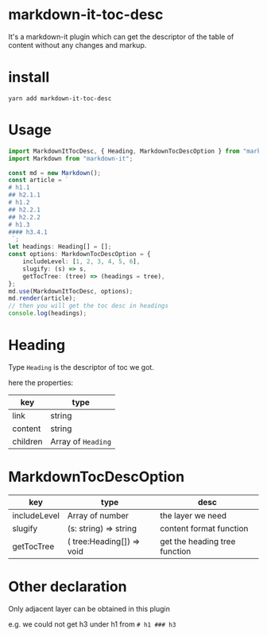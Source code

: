 # markdown-it-toc-desc

It's a markdown-it plugin which can get the descriptor of the table of content without any changes and markup.

# install

```shell
yarn add markdown-it-toc-desc
```

# Usage

```ts
import MarkdownItTocDesc, { Heading, MarkdownTocDescOption } from "markdown-it-toc-desc";
import Markdown from "markdown-it";

const md = new Markdown();
const article = `
# h1.1
## h2.1.1
# h1.2
## h2.2.1
## h2.2.2
# h1.3
#### h3.4.1
 `;
let headings: Heading[] = [];
const options: MarkdownTocDescOption = {
    includeLevel: [1, 2, 3, 4, 5, 6],
    slugify: (s) => s,
    getTocTree: (tree) => (headings = tree),
};
md.use(MarkdownItTocDesc, options);
md.render(article);
// then you will get the toc desc in headings
console.log(headings);
```

# Heading

Type `Heading` is the descriptor of toc we got.

here the properties:

| key      | type               |
| -------- | ------------------ |
| link     | string             |
| content  | string             |
| children | Array of `Heading` |

# MarkdownTocDescOption

| key          | type                      | desc                          |
| ------------ | ------------------------- | ----------------------------- |
| includeLevel | Array of number           | the layer we need             |
| slugify      | (s: string) => string     | content format function       |
| getTocTree   | ( tree:Heading[]) => void | get the heading tree function |

# Other declaration

Only adjacent layer can be obtained in this plugin

e.g. we could not get h3 under h1 from `# h1 ### h3`
